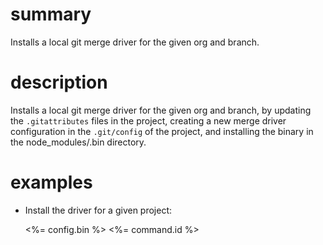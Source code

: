 # summary

Installs a local git merge driver for the given org and branch.

# description

Installs a local git merge driver for the given org and branch, by updating the `.gitattributes` files in the project, creating a new merge driver configuration in the `.git/config` of the project, and installing the binary in the node_modules/.bin directory.

# examples

- Install the driver for a given project:

  <%= config.bin %> <%= command.id %>
